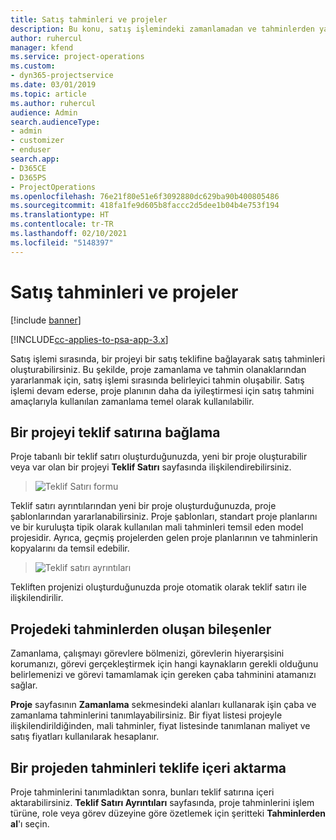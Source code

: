 ```yaml
---
title: Satış tahminleri ve projeler
description: Bu konu, satış işlemindeki zamanlamadan ve tahminlerden yararlanma hakkında bilgi sağlar.
author: ruhercul
manager: kfend
ms.service: project-operations
ms.custom:
- dyn365-projectservice
ms.date: 03/01/2019
ms.topic: article
ms.author: ruhercul
audience: Admin
search.audienceType:
- admin
- customizer
- enduser
search.app:
- D365CE
- D365PS
- ProjectOperations
ms.openlocfilehash: 76e21f80e51e6f3092880dc629ba90b400805486
ms.sourcegitcommit: 418fa1fe9d605b8faccc2d5dee1b04b4e753f194
ms.translationtype: HT
ms.contentlocale: tr-TR
ms.lasthandoff: 02/10/2021
ms.locfileid: "5148397"
---
```

# <a name="sales-estimates-and-projects"></a>Satış tahminleri ve projeler

[!include [banner](../includes/psa-now-project-operations.md)]

[!INCLUDE[cc-applies-to-psa-app-3.x](../includes/cc-applies-to-psa-app-3x.md)]

Satış işlemi sırasında, bir projeyi bir satış teklifine bağlayarak satış tahminleri oluşturabilirsiniz. Bu şekilde, proje zamanlama ve tahmin olanaklarından yararlanmak için, satış işlemi sırasında belirleyici tahmin oluşabilir. Satış işlemi devam ederse, proje planının daha da iyileştirmesi için satış tahmini amaçlarıyla kullanılan zamanlama temel olarak kullanılabilir.

## <a name="linking-a-project-to-a-quote-line"></a>Bir projeyi teklif satırına bağlama

Proje tabanlı bir teklif satırı oluşturduğunuzda, yeni bir proje oluşturabilir veya var olan bir projeyi **Teklif Satırı** sayfasında ilişkilendirebilirsiniz. 

> ![Teklif Satırı formu](media/project-8.png)
 
Teklif satırı ayrıntılarından yeni bir proje oluşturduğunuzda, proje şablonlarından yararlanabilirsiniz. Proje şablonları, standart proje planlarını ve bir kuruluşta tipik olarak kullanılan mali tahminleri temsil eden model projesidir. Ayrıca, geçmiş projelerden gelen proje planlarının ve tahminlerin kopyalarını da temsil edebilir.

> ![Teklif satırı ayrıntıları](media/project-9.png)
  
Tekliften projenizi oluşturduğunuzda proje otomatik olarak teklif satırı ile ilişkilendirilir.

## <a name="components-of-estimates-in-a-project"></a>Projedeki tahminlerden oluşan bileşenler

Zamanlama, çalışmayı görevlere bölmenizi, görevlerin hiyerarşisini korumanızı, görevi gerçekleştirmek için hangi kaynakların gerekli olduğunu belirlemenizi ve görevi tamamlamak için gereken çaba tahminini atamanızı sağlar.

**Proje** sayfasının **Zamanlama** sekmesindeki alanları kullanarak işin çaba ve zamanlama tahminlerini tanımlayabilirsiniz. Bir fiyat listesi projeyle ilişkilendirildiğinden, mali tahminler, fiyat listesinde tanımlanan maliyet ve satış fiyatları kullanılarak hesaplanır.

## <a name="importing-estimates-from-a-project-into-a-quote"></a>Bir projeden tahminleri teklife içeri aktarma

Proje tahminlerini tanımladıktan sonra, bunları teklif satırına içeri aktarabilirsiniz. **Teklif Satırı Ayrıntıları** sayfasında, proje tahminlerini işlem türüne, role veya görev düzeyine göre özetlemek için şeritteki **Tahminlerden al**'ı seçin.
